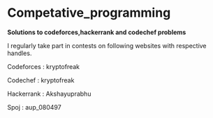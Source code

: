 # Competative_programming
**Solutions to codeforces,hackerrank and codechef problems**

I regularly take part in contests on following websites with respective handles.

Codeforces : kryptofreak

Codechef : kryptofreak

Hackerrank : Akshayuprabhu

Spoj : aup_080497
